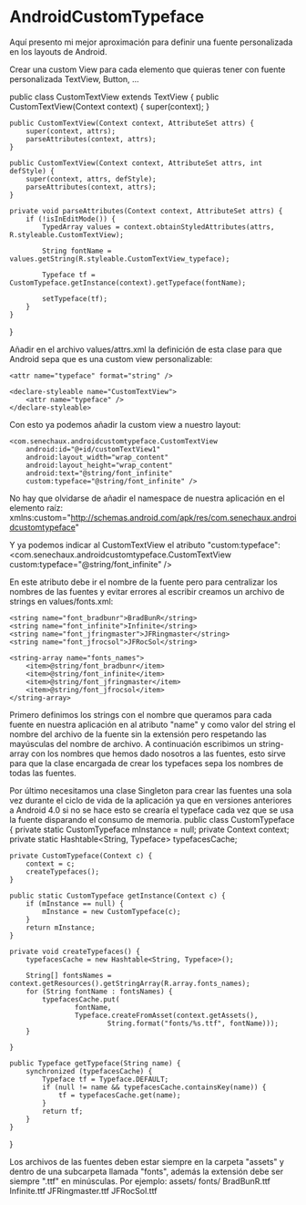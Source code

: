 AndroidCustomTypeface
=====================

Aquí presento mi mejor aproximación para definir una fuente personalizada en los layouts de Android.

Crear una custom View para cada elemento que quieras tener con fuente personalizada TextView, Button, ...

public class CustomTextView extends TextView {
	public CustomTextView(Context context) {
		super(context);
	}

	public CustomTextView(Context context, AttributeSet attrs) {
		super(context, attrs);
		parseAttributes(context, attrs);
	}

	public CustomTextView(Context context, AttributeSet attrs, int defStyle) {
		super(context, attrs, defStyle);
		parseAttributes(context, attrs);
	}

	private void parseAttributes(Context context, AttributeSet attrs) {
		if (!isInEditMode()) {
			TypedArray values = context.obtainStyledAttributes(attrs, R.styleable.CustomTextView);

			String fontName = values.getString(R.styleable.CustomTextView_typeface);

			Typeface tf = CustomTypeface.getInstance(context).getTypeface(fontName);

			setTypeface(tf);
		}
	}

}

Añadir en el archivo values/attrs.xml la definición de esta clase para que Android sepa que es una custom view personalizable:

    <attr name="typeface" format="string" />

    <declare-styleable name="CustomTextView">
        <attr name="typeface" />
    </declare-styleable>
    
Con esto ya podemos añadir la custom view a nuestro layout:

<LinearLayout xmlns:android="http://schemas.android.com/apk/res/android"
    xmlns:tools="http://schemas.android.com/tools"
    xmlns:custom="http://schemas.android.com/apk/res/com.senechaux.androidcustomtypeface"
    android:layout_width="match_parent"
    android:layout_height="match_parent"
    android:orientation="vertical" >

    <com.senechaux.androidcustomtypeface.CustomTextView
        android:id="@+id/customTextView1"
        android:layout_width="wrap_content"
        android:layout_height="wrap_content"
        android:text="@string/font_infinite"
        custom:typeface="@string/font_infinite" />

</LinearLayout>

No hay que olvidarse de añadir el namespace de nuestra aplicación en el elemento raíz: 
xmlns:custom="http://schemas.android.com/apk/res/com.senechaux.androidcustomtypeface"

Y ya podemos indicar al CustomTextView el atributo "custom:typeface":
<com.senechaux.androidcustomtypeface.CustomTextView
        custom:typeface="@string/font_infinite" />

En este atributo debe ir el nombre de la fuente pero para centralizar los nombres de las fuentes y evitar errores al escribir creamos un archivo de strings en values/fonts.xml:
<?xml version="1.0" encoding="utf-8"?>
<resources>

    <string name="font_bradbunr">BradBunR</string>
    <string name="font_infinite">Infinite</string>
    <string name="font_jfringmaster">JFRingmaster</string>
    <string name="font_jfrocsol">JFRocSol</string>

    <string-array name="fonts_names">
        <item>@string/font_bradbunr</item>
        <item>@string/font_infinite</item>
        <item>@string/font_jfringmaster</item>
        <item>@string/font_jfrocsol</item>
    </string-array>

</resources>

Primero definimos los strings con el nombre que queramos para cada fuente en nuestra aplicación en al atributo "name" y como valor del string el nombre del archivo de la fuente sin la extensión pero respetando las mayúsculas del nombre de archivo.
A continuación escribimos un string-array con los nombres que hemos dado nosotros a las fuentes, esto sirve para que la clase encargada de crear los typefaces sepa los nombres de todas las fuentes.

Por último necesitamos una clase Singleton para crear las fuentes una sola vez durante el ciclo de vida de la aplicación ya que en versiones anteriores a Android 4.0 si no se hace esto se crearía el typeface cada vez que se usa la fuente disparando el consumo de memoria.
public class CustomTypeface {
	private static CustomTypeface mInstance = null;
	private Context context;
	private static Hashtable<String, Typeface> typefacesCache;

	private CustomTypeface(Context c) {
		context = c;
		createTypefaces();
	}

	public static CustomTypeface getInstance(Context c) {
		if (mInstance == null) {
			mInstance = new CustomTypeface(c);
		}
		return mInstance;
	}

	private void createTypefaces() {
		typefacesCache = new Hashtable<String, Typeface>();

		String[] fontsNames = context.getResources().getStringArray(R.array.fonts_names);
		for (String fontName : fontsNames) {
			typefacesCache.put(
					fontName,
					Typeface.createFromAsset(context.getAssets(),
							String.format("fonts/%s.ttf", fontName)));
		}

	}

	public Typeface getTypeface(String name) {
		synchronized (typefacesCache) {
			Typeface tf = Typeface.DEFAULT;
			if (null != name && typefacesCache.containsKey(name)) {
				tf = typefacesCache.get(name);
			}
			return tf;
		}
	}

}

Los archivos de las fuentes deben estar siempre en la carpeta "assets" y dentro de una subcarpeta llamada "fonts", además la extensión debe ser siempre ".ttf" en minúsculas. Por ejemplo:
assets/
  fonts/
    BradBunR.ttf
    Infinite.ttf
    JFRingmaster.ttf
    JFRocSol.ttf
    
